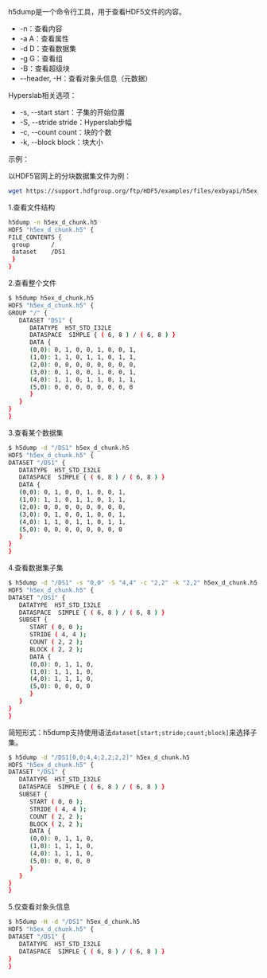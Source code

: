 h5dump是一个命令行工具，用于查看HDF5文件的内容。

* -n：查看内容
* -a A：查看属性
* -d D：查看数据集
* -g G：查看组
* -B：查看超级块
* --header, -H：查看对象头信息（元数据）

Hyperslab相关选项：

* -s, --start start：子集的开始位置
* -S, --stride stride：Hyperslab步幅
* -c, --count count：块的个数
* -k, --block block：块大小

示例：

以HDF5官网上的分块数据集文件为例：

```bash
wget https://support.hdfgroup.org/ftp/HDF5/examples/files/exbyapi/h5ex_d_chunk.h5
```

1.查看文件结构

```bash
h5dump -n h5ex_d_chunk.h5
HDF5 "h5ex_d_chunk.h5" {
FILE_CONTENTS {
 group      /
 dataset    /DS1
 }
}
```

2.查看整个文件

```bash
$ h5dump h5ex_d_chunk.h5
HDF5 "h5ex_d_chunk.h5" {
GROUP "/" {
   DATASET "DS1" {
      DATATYPE  H5T_STD_I32LE
      DATASPACE  SIMPLE { ( 6, 8 ) / ( 6, 8 ) }
      DATA {
      (0,0): 0, 1, 0, 0, 1, 0, 0, 1,
      (1,0): 1, 1, 0, 1, 1, 0, 1, 1,
      (2,0): 0, 0, 0, 0, 0, 0, 0, 0,
      (3,0): 0, 1, 0, 0, 1, 0, 0, 1,
      (4,0): 1, 1, 0, 1, 1, 0, 1, 1,
      (5,0): 0, 0, 0, 0, 0, 0, 0, 0
      }
   }
}
}
```

3.查看某个数据集

```bash
$ h5dump -d "/DS1" h5ex_d_chunk.h5
HDF5 "h5ex_d_chunk.h5" {
DATASET "/DS1" {
   DATATYPE  H5T_STD_I32LE
   DATASPACE  SIMPLE { ( 6, 8 ) / ( 6, 8 ) }
   DATA {
   (0,0): 0, 1, 0, 0, 1, 0, 0, 1,
   (1,0): 1, 1, 0, 1, 1, 0, 1, 1,
   (2,0): 0, 0, 0, 0, 0, 0, 0, 0,
   (3,0): 0, 1, 0, 0, 1, 0, 0, 1,
   (4,0): 1, 1, 0, 1, 1, 0, 1, 1,
   (5,0): 0, 0, 0, 0, 0, 0, 0, 0
   }
}
}
```

4.查看数据集子集

```bash
$ h5dump -d "/DS1" -s "0,0" -S "4,4" -c "2,2" -k "2,2" h5ex_d_chunk.h5 
HDF5 "h5ex_d_chunk.h5" {
DATASET "/DS1" {
   DATATYPE  H5T_STD_I32LE
   DATASPACE  SIMPLE { ( 6, 8 ) / ( 6, 8 ) }
   SUBSET {
      START ( 0, 0 );
      STRIDE ( 4, 4 );
      COUNT ( 2, 2 );
      BLOCK ( 2, 2 );
      DATA {
      (0,0): 0, 1, 1, 0,
      (1,0): 1, 1, 1, 0,
      (4,0): 1, 1, 1, 0,
      (5,0): 0, 0, 0, 0
      }
   }
}
}
```

简短形式：h5dump支持使用语法`dataset[start;stride;count;block]`来选择子集。

```bash
$ h5dump -d "/DS1[0,0;4,4;2,2;2,2]" h5ex_d_chunk.h5 
HDF5 "h5ex_d_chunk.h5" {
DATASET "/DS1" {
   DATATYPE  H5T_STD_I32LE
   DATASPACE  SIMPLE { ( 6, 8 ) / ( 6, 8 ) }
   SUBSET {
      START ( 0, 0 );
      STRIDE ( 4, 4 );
      COUNT ( 2, 2 );
      BLOCK ( 2, 2 );
      DATA {
      (0,0): 0, 1, 1, 0,
      (1,0): 1, 1, 1, 0,
      (4,0): 1, 1, 1, 0,
      (5,0): 0, 0, 0, 0
      }
   }
}
}
```

5.仅查看对象头信息

```bash
$ h5dump -H -d "/DS1" h5ex_d_chunk.h5
HDF5 "h5ex_d_chunk.h5" {
DATASET "/DS1" {
   DATATYPE  H5T_STD_I32LE
   DATASPACE  SIMPLE { ( 6, 8 ) / ( 6, 8 ) }
}
}
```

